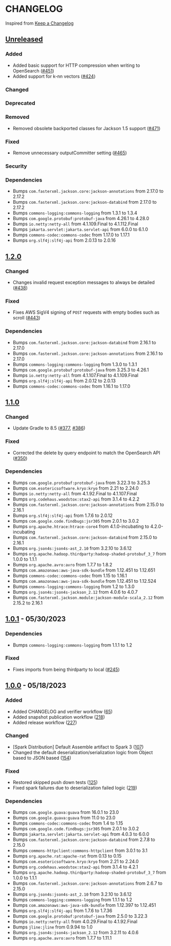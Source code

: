 # CHANGELOG
Inspired from [Keep a Changelog](https://keepachangelog.com/en/1.0.0/)

## [Unreleased]
### Added
- Added basic support for HTTP compression when writing to OpenSearch ([#451](https://github.com/opensearch-project/opensearch-hadoop/pull/451))
- Added support for k-nn vectors ([#424](https://github.com/opensearch-project/opensearch-hadoop/pull/TBD))

### Changed

### Deprecated

### Removed
- Removed obsolete backported classes for Jackson 1.5 support ([#471](https://github.com/opensearch-project/opensearch-hadoop/pull/471))

### Fixed
- Remove unnecessary outputCommitter setting ([#465](https://github.com/opensearch-project/opensearch-hadoop/pull/465))

### Security

### Dependencies
- Bumps `com.fasterxml.jackson.core:jackson-annotations` from 2.17.0 to 2.17.2
- Bumps `com.fasterxml.jackson.core:jackson-databind` from 2.17.0 to 2.17.2
- Bumps `commons-logging:commons-logging` from 1.3.1 to 1.3.4
- Bumps `com.google.protobuf:protobuf-java` from 4.26.1 to 4.28.0
- Bumps `io.netty:netty-all` from 4.1.109.Final to 4.1.112.Final
- Bumps `jakarta.servlet:jakarta.servlet-api` from 6.0.0 to 6.1.0
- Bumps `commons-codec:commons-codec` from 1.17.0 to 1.17.1
- Bumps `org.slf4j:slf4j-api` from 2.0.13 to 2.0.16

## [1.2.0]
### Changed
- Changes invalid request exception messages to always be detailed ([#438](https://github.com/opensearch-project/opensearch-hadoop/pull/438))

### Fixed
- Fixes AWS SigV4 signing of `POST` requests with empty bodies such as scroll ([#443](https://github.com/opensearch-project/opensearch-hadoop/pull/443))

### Dependencies
- Bumps `com.fasterxml.jackson.core:jackson-databind` from 2.16.1 to 2.17.0
- Bumps `com.fasterxml.jackson.core:jackson-annotations` from 2.16.1 to 2.17.0
- Bumps `commons-logging:commons-logging` from 1.3.0 to 1.3.1
- Bumps `com.google.protobuf:protobuf-java` from 3.25.3 to 4.26.1
- Bumps `io.netty:netty-all` from 4.1.107.Final to 4.1.109.Final
- Bumps `org.slf4j:slf4j-api` from 2.0.12 to 2.0.13
- Bumps `commons-codec:commons-codec` from 1.16.1 to 1.17.0

## [1.1.0]
### Changed
- Update Gradle to 8.5 ([#377](https://github.com/opensearch-project/opensearch-hadoop/pull/377), [#386](https://github.com/opensearch-project/opensearch-hadoop/pull/386))

### Fixed
- Corrected the delete by query endpoint to match the OpenSearch API ([#350](https://github.com/opensearch-project/opensearch-hadoop/pull/350))

### Dependencies
- Bumps `com.google.protobuf:protobuf-java` from 3.22.3 to 3.25.3
- Bumps `com.esotericsoftware.kryo:kryo` from 2.21 to 2.24.0
- Bumps `io.netty:netty-all` from 4.1.92.Final to 4.1.107.Final
- Bumps `org.codehaus.woodstox:stax2-api` from 3.1.4 to 4.2.2
- Bumps `com.fasterxml.jackson.core:jackson-annotations` from 2.15.0 to 2.16.1
- Bumps `org.slf4j:slf4j-api` from 1.7.6 to 2.0.12
- Bumps `com.google.code.findbugs:jsr305` from 2.0.1 to 3.0.2
- Bumps `org.apache.htrace:htrace-core4` from 4.1.0-incubating to 4.2.0-incubating
- Bumps `com.fasterxml.jackson.core:jackson-databind` from 2.15.0 to 2.16.1
- Bumps `org.json4s:json4s-ast_2.10` from 3.2.10 to 3.6.12
- Bumps `org.apache.hadoop.thirdparty:hadoop-shaded-protobuf_3_7` from 1.0.0 to 1.1.1
- Bumps `org.apache.avro:avro` from 1.7.7 to 1.8.2
- Bumps `com.amazonaws:aws-java-sdk-bundle` from 1.12.451 to 1.12.651
- Bumps `commons-codec:commons-codec` from 1.15 to 1.16.1
- Bumps `com.amazonaws:aws-java-sdk-bundle` from 1.12.451 to 1.12.524
- Bumps `commons-logging:commons-logging` from 1.2 to 1.3.0
- Bumps `org.json4s:json4s-jackson_2.12` from 4.0.6 to 4.0.7
- Bumps `com.fasterxml.jackson.module:jackson-module-scala_2.12` from 2.15.2 to 2.16.1

## [1.0.1] - 05/30/2023
### Dependencies
- Bumps `commons-logging:commons-logging` from 1.1.1 to 1.2

### Fixed
- Fixes imports from being thirdparty to local ([#245](https://github.com/opensearch-project/opensearch-java/pull/245))

## [1.0.0] - 05/18/2023
### Added
- Added CHANGELOG and verifier workflow ([65](https://github.com/opensearch-project/opensearch-hadoop/pull/65))
- Added snapshot publication workflow ([218](https://github.com/opensearch-project/opensearch-hadoop/pull/218))
- Added release workflow ([227](https://github.com/opensearch-project/opensearch-hadoop/pull/227))

### Changed
- [Spark Distribution] Default Assemble artifact to Spark 3 ([107](https://github.com/opensearch-project/opensearch-hadoop/pull/107))
- Changed the default deserialization/serialization logic from Object based to JSON based ([154](https://github.com/opensearch-project/opensearch-hadoop/pull/154))

### Fixed
- Restored skipped push down tests ([125](https://github.com/opensearch-project/opensearch-hadoop/pull/125))
- Fixed spark failures due to deserialization failed logic ([219](https://github.com/opensearch-project/opensearch-hadoop/pull/219))

### Dependencies
- Bumps `com.google.guava:guava` from 16.0.1 to 23.0
- Bumps `com.google.guava:guava` from 11.0 to 23.0
- Bumps `commons-codec:commons-codec` from 1.4 to 1.15
- Bumps `com.google.code.findbugs:jsr305` from 2.0.1 to 3.0.2
- Bumps `jakarta.servlet:jakarta.servlet-api` from 4.0.3 to 6.0.0
- Bumps `com.fasterxml.jackson.core:jackson-databind` from 2.7.8 to 2.15.0
- Bumps `commons-httpclient:commons-httpclient` from 3.0.1 to 3.1
- Bumps `org.apache.rat:apache-rat` from 0.13 to 0.15
- Bumps `com.esotericsoftware.kryo:kryo` from 2.21 to 2.24.0
- Bumps `org.codehaus.woodstox:stax2-api` from 3.1.4 to 4.2.1
- Bumps `org.apache.hadoop.thirdparty:hadoop-shaded-protobuf_3_7` from 1.0.0 to 1.1.1
- Bumps `com.fasterxml.jackson.core:jackson-annotations` from 2.6.7 to 2.15.0
- Bumps `org.json4s:json4s-ast_2.10` from 3.2.10 to 3.6.12
- Bumps `commons-logging:commons-logging` from 1.1.1 to 1.2
- Bumps `com.amazonaws:aws-java-sdk-bundle` from 1.12.397 to 1.12.451
- Bumps `org.slf4j:slf4j-api` from 1.7.6 to 1.7.36
- Bumps `com.google.protobuf:protobuf-java` from 2.5.0 to 3.22.3
- Bumps `io.netty:netty-all` from 4.0.29.Final to 4.1.92.Final
- Bumps `jline:jline` from 0.9.94 to 1.0
- Bumps `org.json4s:json4s-jackson_2.12` from 3.2.11 to 4.0.6
- Bumps `org.apache.avro:avro` from 1.7.7 to 1.11.1

[Unreleased]: https://github.com/opensearch-project/opensearch-hadoop/compare/v1.2.0...HEAD
[1.2.0]: https://github.com/opensearch-project/opensearch-hadoop/compare/v1.1.0...v1.2.0
[1.1.0]: https://github.com/opensearch-project/opensearch-hadoop/compare/v1.0.1...v1.1.0
[1.0.1]: https://github.com/opensearch-project/opensearch-hadoop/compare/v1.0.0...v1.0.1
[1.0.0]: https://github.com/opensearch-project/opensearch-hadoop/compare/v7.13.4...v1.0.0
